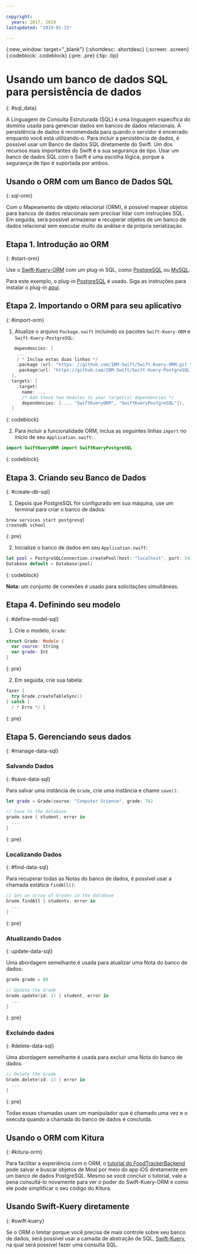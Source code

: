 ```yaml
---

copyright:
  years: 2017, 2019
lastupdated: "2019-01-15"

---
```


{:new_window: target="_blank"}
{:shortdesc: .shortdesc}
{:screen: .screen}
{:codeblock: .codeblock}
{:pre: .pre}
{:tip: .tip}

# Usando um banco de dados SQL para persistência de dados
{: #sql_data}

A Linguagem de Consulta Estruturada (SQL) é uma linguagem específica do domínio usada para gerenciar dados em bancos de dados relacionais. A persistência de dados é recomendada para quando o servidor é encerrado enquanto você está utilizando-o. Para incluir a persistência de dados, é possível usar um Banco de dados SQL diretamente do Swift.
Um dos recursos mais importantes do Swift é a sua segurança de tipo. Usar um banco de dados SQL com o Swift é uma escolha lógica, porque a segurança de tipo é suportada por ambos.

## Usando o ORM com um Banco de Dados SQL
{: sql-orm}

Com o Mapeamento de objeto relacional (ORM), é possível mapear objetos para bancos de dados relacionais sem precisar lidar com instruções SQL. Em seguida, será possível armazenar e recuperar objetos de um banco de dados relacional sem executar muito da análise e da própria serialização.

## Etapa 1. Introdução ao ORM
{: #start-orm}

Use o [Swift-Kuery-ORM](http://github.com/IBM-Swift/Swift-Kuery-ORM) com um plug-in SQL, como [PostgreSQL](http://github.com/IBM-Swift/Swift-Kuery-PostgreSQL) ou [MySQL](http://github.com/IBM-Swift/SwiftKueryMySQL).

Para este exemplo, o plug-in [PostgreSQL](http://github.com/IBM-Swift/Swift-Kuery-PostgreSQL) é usado. Siga as instruções para instalar o plug-in [aqui](https://github.com/IBM-Swift/Swift-Kuery-PostgreSQL#postgresql-client-installation).

## Etapa 2. Importando o ORM para seu aplicativo
{: #import-orm}

1. Atualize o arquivo `Package.swift` incluindo os pacotes `Swift-Kuery-ORM` e `Swift-Kuery-PostgreSQL`:
  ```swift
     dependencies: [
      ...
      / * Inclua estas duas linhas */
      .package (url: "https: //github.com/IBM-Swift/Swift-Kuery-ORM.git ", de:" 0.0.1 "),
      .package(url: "https://github.com/IBM-Swift/Swift-Kuery-PostgreSQL.git", from: "1.0.0"),
    ],
    targets: [
      .target(
        name: ...
        /* Add these two modules to your target(s) dependencies */
        dependencies: [..., "SwiftKueryORM", "SwiftKueryPostgreSQL"]),
    ]
  ```
  {: codeblock}

2. Para incluir a funcionalidade ORM, inclua as seguintes linhas `import` no início de seu `Application.swift`:
  ```swift
  import SwiftKueryORM import SwiftKueryPostgreSQL
  ```
  {: codeblock}

## Etapa 3. Criando seu Banco de Dados
{: #create-db-sql}

1. Depois que PostgreSQL for configurado em sua máquina, use um terminal para criar o banco de dados:
  ```
  brew services start postgresql
  createdb school
  ```
  {: pre}

2. Inicialize o banco de dados em seu `Application.swift`:
  ```swift
  let pool = PostgreSQLConnection.createPool(host: "localhost", port: 5432, options: [.databaseName("school")], poolOptions: ConnectionPoolOptions(initialCapacity: 10, maxCapacity: 50, timeout: 10000))
  Database.default = Database(pool)
  ```
  {: codeblock}

  **Nota**: um conjunto de conexões é usado para solicitações simultâneas.

## Etapa 4. Definindo seu modelo
{: #define-model-sql}

1. Crie o modelo,  ` Grade `:
  ```swift
  struct Grade: Modelo {
    var course: String
    var grade: Int
  }
  ```
  {: pre}

2. Em seguida, crie sua tabela:
  ```swift
  fazer {
    try Grade.createTableSync()
  } catch {
    / * Erro */ }
  ```
  {: pre}

## Etapa 5. Gerenciando seus dados
{: #manage-data-sql}

### Salvando Dados
{: #save-data-sql}

Para salvar uma instância de `Grade`, crie uma instância e chame `save()`:
```swift
let grade = Grade(course: "Computer Science", grade: 76)

// Save to the database
grade.save { student, error in
  ...
}
```
{: pre}

### Localizando Dados
{: #find-data-sql}

Para recuperar todas as Notas do banco de dados, é possível usar a chamada estática `findAll()`:
```swift
// Get an array of Grades in the database
Grade.findAll { students, error in
  ...
}
```
{: pre}

### Atualizando Dados
{: update-data-sql}

Uma abordagem semelhante é usada para atualizar uma Nota do banco de dados:
```swift
grade.grade = 80

// Update the Grade
Grade.update(id: 1) { student, error in
  ...
}
```
{: pre}

### Excluindo dados
{: #delete-data-sql}

Uma abordagem semelhante é usada para excluir uma Nota do banco de dados.
```swift
// Delete the Grade
Grade.delete(id: 1) { error in
  ...
}
```
{: pre}

Todas essas chamadas usam um manipulador que é chamado uma vez e o executa quando a chamada do banco de dados é concluída.

## Usando o ORM com Kitura
{: #kitura-orm}

Para facilitar a experiência com o ORM, o [tutorial do FoodTrackerBackend](https://github.com/IBM/FoodTrackerBackend) pode salvar e buscar objetos de Meal por meio do app iOS diretamente em um banco de dados PostgreSQL. Mesmo se você concluir o tutorial, vale a pena consultá-lo novamente para ver o poder do Swift-Kuery-ORM e como ele pode simplificar o seu código do Kitura.

## Usando Swift-Kuery diretamente
{: #swift-kuery}

Se o ORM o limitar porque você precisa de mais controle sobre seu banco de dados, será possível usar a camada de abstração de SQL, [Swift-Kuery](http://github.com/IBM-Swift/Swift-Kuery), na qual será possível fazer uma consulta SQL.

